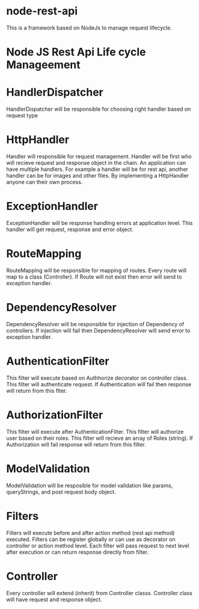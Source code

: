 # node-rest-api
This is a framework based on NodeJs to manage request lifecycle.

# Node JS Rest Api Life cycle Manageement 

# HandlerDispatcher
  HandlerDispatcher will be responsible for choosing right handler based on request type

# HttpHandler
Handler will responsible for request management. Handler will be first who will recieve request and response object in the chain. An application can have multiple handlers. For example a handler will be for rest api, another handler can be for images and other files. By implementing a HttpHandler anyone can their own process.

# ExceptionHandler
ExceptionHandler will be response handling errors at application level. This handler will get request, response and error object.
 
# RouteMapping
RouteMapping will be responsible for mapping of routes. Every route will map to a class (Controller). If Route will not exist then error will send to exception handler.

# DependencyResolver
DependencyResolver will be responsible for injection of Dependency of controllers. If injection will fail then DependencyResolver will send error to exception handler. 

# AuthenticationFilter
This filter will execute based on Authhorize decorator on controller class. This filter will authenticate request. If Authentication will fail then response will return from this flter.

# AuthorizationFilter
This filter will execute after AuthenticationFilter. This filter will authorize user based on their roles. This filter will recieve an array of Roles (string). If Authorization will fail response will return from this filter.

# ModelValidation
ModelValidation will be resposible for model validation like params, queryStrings, and post request body object.

# Filters
Filters will execute before and after action method (rest api method) executed. Filters can be register globally or can use as decorator on controller or action method level. Each filter will pass request to next level after execution or can return response directly from filter.

# Controller
Every controller will extend (inherit) from Controller classs. Controller class will have request and response object.



